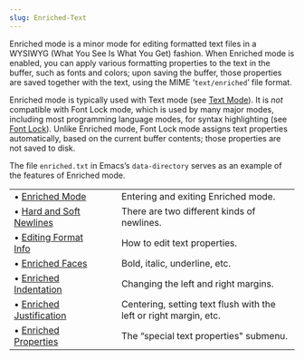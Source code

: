 ```yaml
---
slug: Enriched-Text
---
```


Enriched mode is a minor mode for editing formatted text files in a WYSIWYG (What You See Is What You Get) fashion. When Enriched mode is enabled, you can apply various formatting properties to the text in the buffer, such as fonts and colors; upon saving the buffer, those properties are saved together with the text, using the MIME ‘`text/enriched`’ file format.

Enriched mode is typically used with Text mode (see [Text Mode](Text-Mode)). It is *not* compatible with Font Lock mode, which is used by many major modes, including most programming language modes, for syntax highlighting (see [Font Lock](Font-Lock)). Unlike Enriched mode, Font Lock mode assigns text properties automatically, based on the current buffer contents; those properties are not saved to disk.

The file `enriched.txt` in Emacs’s `data-directory` serves as an example of the features of Enriched mode.

|                                                    |    |                                                                   |
| :------------------------------------------------- | -- | :---------------------------------------------------------------- |
| • [Enriched Mode](Enriched-Mode)                   |    | Entering and exiting Enriched mode.                               |
| • [Hard and Soft Newlines](Hard-and-Soft-Newlines) |    | There are two different kinds of newlines.                        |
| • [Editing Format Info](Editing-Format-Info)       |    | How to edit text properties.                                      |
| • [Enriched Faces](Enriched-Faces)                 |    | Bold, italic, underline, etc.                                     |
| • [Enriched Indentation](Enriched-Indentation)     |    | Changing the left and right margins.                              |
| • [Enriched Justification](Enriched-Justification) |    | Centering, setting text flush with the left or right margin, etc. |
| • [Enriched Properties](Enriched-Properties)       |    | The “special text properties" submenu.                            |
